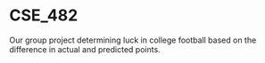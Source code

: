 # CSE_482
Our group project determining luck in college football based on the difference in actual and predicted points.
